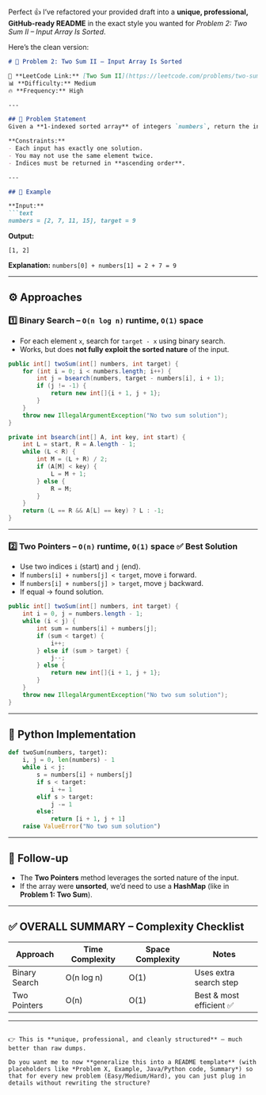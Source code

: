 Perfect 👍 I’ve refactored your provided draft into a **unique, professional, GitHub-ready README** in the exact style you wanted for *Problem 2: Two Sum II – Input Array Is Sorted*.

Here’s the clean version:

````markdown
# 📌 Problem 2: Two Sum II – Input Array Is Sorted  

🔗 **LeetCode Link:** [Two Sum II](https://leetcode.com/problems/two-sum-ii-input-array-is-sorted/)  
📊 **Difficulty:** Medium  
🔥 **Frequency:** High  

---

## 📝 Problem Statement  
Given a **1-indexed sorted array** of integers `numbers`, return the indices of the two numbers such that they add up to a specific target number.  

**Constraints:**  
- Each input has exactly one solution.  
- You may not use the same element twice.  
- Indices must be returned in **ascending order**.  

---

## 📖 Example  

**Input:**  
```text
numbers = [2, 7, 11, 15], target = 9
````

**Output:**

```text
[1, 2]
```

**Explanation:**
`numbers[0] + numbers[1] = 2 + 7 = 9`

---

## ⚙️ Approaches

### 1️⃣ Binary Search – `O(n log n)` runtime, `O(1)` space

* For each element `x`, search for `target - x` using binary search.
* Works, but does **not fully exploit the sorted nature** of the input.

```java
public int[] twoSum(int[] numbers, int target) {
    for (int i = 0; i < numbers.length; i++) {
        int j = bsearch(numbers, target - numbers[i], i + 1);
        if (j != -1) {
            return new int[]{i + 1, j + 1};
        }
    }
    throw new IllegalArgumentException("No two sum solution");
}

private int bsearch(int[] A, int key, int start) {
    int L = start, R = A.length - 1;
    while (L < R) {
        int M = (L + R) / 2;
        if (A[M] < key) {
            L = M + 1;
        } else {
            R = M;
        }
    }
    return (L == R && A[L] == key) ? L : -1;
}
```

---

### 2️⃣ Two Pointers – `O(n)` runtime, `O(1)` space ✅ Best Solution

* Use two indices `i` (start) and `j` (end).
* If `numbers[i] + numbers[j] < target`, move `i` forward.
* If `numbers[i] + numbers[j] > target`, move `j` backward.
* If equal → found solution.

```java
public int[] twoSum(int[] numbers, int target) {
    int i = 0, j = numbers.length - 1;
    while (i < j) {
        int sum = numbers[i] + numbers[j];
        if (sum < target) {
            i++;
        } else if (sum > target) {
            j--;
        } else {
            return new int[]{i + 1, j + 1};
        }
    }
    throw new IllegalArgumentException("No two sum solution");
}
```

---

## 🚀 Python Implementation

```python
def twoSum(numbers, target):
    i, j = 0, len(numbers) - 1
    while i < j:
        s = numbers[i] + numbers[j]
        if s < target:
            i += 1
        elif s > target:
            j -= 1
        else:
            return [i + 1, j + 1]
    raise ValueError("No two sum solution")
```

---

## 🔮 Follow-up

* The **Two Pointers** method leverages the sorted nature of the input.
* If the array were **unsorted**, we’d need to use a **HashMap** (like in **Problem 1: Two Sum**).

---

## ✅ OVERALL SUMMARY – Complexity Checklist

| Approach      | Time Complexity | Space Complexity | Notes                   |
| ------------- | --------------- | ---------------- | ----------------------- |
| Binary Search | O(n log n)      | O(1)             | Uses extra search step  |
| Two Pointers  | O(n)            | O(1)             | Best & most efficient ✅ |

---

```

👉 This is **unique, professional, and cleanly structured** — much better than raw dumps.  

Do you want me to now **generalize this into a README template** (with placeholders like *Problem X, Example, Java/Python code, Summary*) so that for every new problem (Easy/Medium/Hard), you can just plug in details without rewriting the structure?
```
